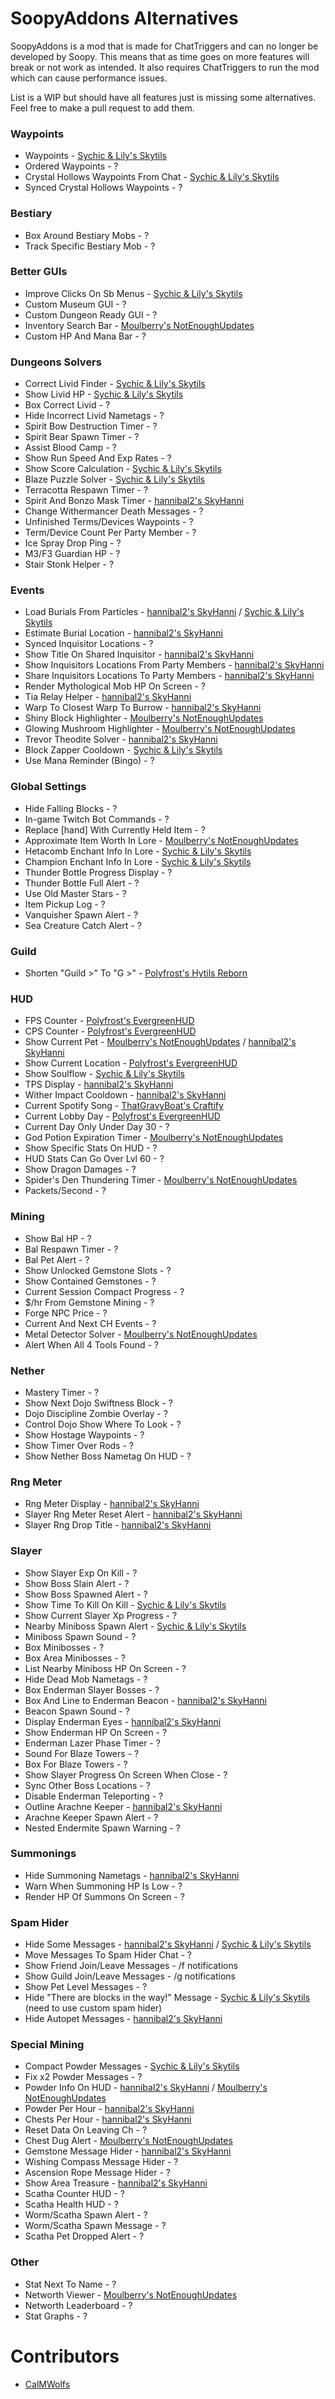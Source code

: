 # SoopyAddons Alternatives

SoopyAddons is a mod that is made for 
ChatTriggers and can no longer be
developed by Soopy. This means that as 
time goes on more features will break or
not work as intended. It also requires
ChatTriggers to run the mod which can 
cause performance issues.

List is a WIP but should have all 
features just is missing some alternatives. 
Feel free to make a pull request to add them.

### Waypoints

* Waypoints - [Sychic & Lily's Skytils](https://github.com/Skytils/SkytilsMod/releases/latest)
* Ordered Waypoints - ?
* Crystal Hollows Waypoints From Chat - [Sychic & Lily's Skytils](https://github.com/Skytils/SkytilsMod/releases/latest)
* Synced Crystal Hollows Waypoints - ?

### Bestiary

* Box Around Bestiary Mobs - ?
* Track Specific Bestiary Mob - ?

### Better GUIs

* Improve Clicks On Sb Menus - [Sychic & Lily's Skytils](https://github.com/Skytils/SkytilsMod/releases/latest)
* Custom Museum GUI - ?
* Custom Dungeon Ready GUI - ?
* Inventory Search Bar - [Moulberry's NotEnoughUpdates](https://modrinth.com/mod/notenoughupdates)
* Custom HP And Mana Bar - ?

### Dungeons Solvers

* Correct Livid Finder - [Sychic & Lily's Skytils](https://github.com/Skytils/SkytilsMod/releases/latest)
* Show Livid HP - [Sychic & Lily's Skytils](https://github.com/Skytils/SkytilsMod/releases/latest)
* Box Correct Livid - ?
* Hide Incorrect Livid Nametags - ?
* Spirit Bow Destruction Timer - ?
* Spirit Bear Spawn Timer - ?
* Assist Blood Camp - ?
* Show Run Speed And Exp Rates - ?
* Show Score Calculation - [Sychic & Lily's Skytils](https://github.com/Skytils/SkytilsMod/releases/latest)
* Blaze Puzzle Solver - [Sychic & Lily's Skytils](https://github.com/Skytils/SkytilsMod/releases/latest)
* Terracotta Respawn Timer - ?
* Spirit And Bonzo Mask Timer - [hannibal2's SkyHanni](https://modrinth.com/mod/skyhanni)
* Change Withermancer Death Messages - ?
* Unfinished Terms/Devices Waypoints - ?
* Term/Device Count Per Party Member - ?
* Ice Spray Drop Ping - ?
* M3/F3 Guardian HP - ?
* Stair Stonk Helper - ?

### Events

* Load Burials From Particles - [hannibal2's SkyHanni](https://modrinth.com/mod/skyhanni) / [Sychic & Lily's Skytils](https://github.com/Skytils/SkytilsMod/releases/latest)
* Estimate Burial Location - [hannibal2's SkyHanni](https://modrinth.com/mod/skyhanni)
* Synced Inquisitor Locations - ?
* Show Title On Shared Inquisitor - [hannibal2's SkyHanni](https://modrinth.com/mod/skyhanni)
* Show Inquisitors Locations From Party Members - [hannibal2's SkyHanni](https://modrinth.com/mod/skyhanni)
* Share Inquisitors Locations To Party Members - [hannibal2's SkyHanni](https://modrinth.com/mod/skyhanni)
* Render Mythological Mob HP On Screen - ?
* Tia Relay Helper - [hannibal2's SkyHanni](https://modrinth.com/mod/skyhanni)
* Warp To Closest Warp To Burrow - [hannibal2's SkyHanni](https://modrinth.com/mod/skyhanni)
* Shiny Block Highlighter - [Moulberry's NotEnoughUpdates](https://modrinth.com/mod/notenoughupdates)
* Glowing Mushroom Highlighter - [Moulberry's NotEnoughUpdates](https://modrinth.com/mod/notenoughupdates)
* Trevor Theodite Solver - [hannibal2's SkyHanni](https://modrinth.com/mod/skyhanni)
* Block Zapper Cooldown - [Sychic & Lily's Skytils](https://github.com/Skytils/SkytilsMod/releases/latest)
* Use Mana Reminder (Bingo) - ?

### Global Settings

* Hide Falling Blocks - ?
* In-game Twitch Bot Commands - ?
* Replace [hand] With Currently Held Item - ?
* Approximate Item Worth In Lore - [Moulberry's NotEnoughUpdates](https://modrinth.com/mod/notenoughupdates)
* Hetacomb Enchant Info In Lore - [Sychic & Lily's Skytils](https://github.com/Skytils/SkytilsMod/releases/latest)
* Champion Enchant Info In Lore - [Sychic & Lily's Skytils](https://github.com/Skytils/SkytilsMod/releases/latest)
* Thunder Bottle Progress Display - ?
* Thunder Bottle Full Alert - ?
* Use Old Master Stars - ?
* Item Pickup Log - ?
* Vanquisher Spawn Alert - ?
* Sea Creature Catch Alert - ?

### Guild

* Shorten "Guild >" To "G >" - [Polyfrost's Hytils Reborn](https://modrinth.com/mod/hytils)

### HUD

* FPS Counter - [Polyfrost's EvergreenHUD](https://modrinth.com/mod/evergreenhud)
* CPS Counter - [Polyfrost's EvergreenHUD](https://modrinth.com/mod/evergreenhud)
* Show Current Pet - [Moulberry's NotEnoughUpdates](https://modrinth.com/mod/notenoughupdates) / [hannibal2's SkyHanni](https://modrinth.com/mod/skyhanni)
* Show Current Location - [Polyfrost's EvergreenHUD](https://modrinth.com/mod/evergreenhud)
* Show Soulflow - [Sychic & Lily's Skytils](https://github.com/Skytils/SkytilsMod/releases/latest)
* TPS Display - [hannibal2's SkyHanni](https://modrinth.com/mod/skyhanni)
* Wither Impact Cooldown - [hannibal2's SkyHanni](https://modrinth.com/mod/skyhanni)
* Current Spotify Song - [ThatGravyBoat's Craftify](https://modrinth.com/mod/craftify)
* Current Lobby Day - [Polyfrost's EvergreenHUD](https://modrinth.com/mod/evergreenhud)
* Current Day Only Under Day 30 - ?
* God Potion Expiration Timer - [Moulberry's NotEnoughUpdates](https://modrinth.com/mod/notenoughupdates)
* Show Specific Stats On HUD - ?
* HUD Stats Can Go Over Lvl 60 - ?
* Show Dragon Damages - ?
* Spider's Den Thundering Timer - [Moulberry's NotEnoughUpdates](https://modrinth.com/mod/notenoughupdates)
* Packets/Second - ?

### Mining

* Show Bal HP - ?
* Bal Respawn Timer - ?
* Bal Pet Alert - ?
* Show Unlocked Gemstone Slots - ?
* Show Contained Gemstones - ?
* Current Session Compact Progress - ?
* $/hr From Gemstone Mining - ?
* Forge NPC Price - ?
* Current And Next CH Events - ?
* Metal Detector Solver - [Moulberry's NotEnoughUpdates](https://modrinth.com/mod/notenoughupdates)
* Alert When All 4 Tools Found - ?

### Nether

* Mastery Timer - ?
* Show Next Dojo Swiftness Block - ?
* Dojo Discipline Zombie Overlay - ?
* Control Dojo Show Where To Look - ?
* Show Hostage Waypoints - ?
* Show Timer Over Rods - ?
* Show Nether Boss Nametag On HUD - ?

### Rng Meter

* Rng Meter Display - [hannibal2's SkyHanni](https://modrinth.com/mod/skyhanni)
* Slayer Rng Meter Reset Alert - [hannibal2's SkyHanni](https://modrinth.com/mod/skyhanni)
* Slayer Rng Drop Title - [hannibal2's SkyHanni](https://modrinth.com/mod/skyhanni)

### Slayer

* Show Slayer Exp On Kill - ?
* Show Boss Slain Alert - ?
* Show Boss Spawned Alert - ?
* Show Time To Kill On Kill - [Sychic & Lily's Skytils](https://github.com/Skytils/SkytilsMod/releases/latest)
* Show Current Slayer Xp Progress - ?
* Nearby Miniboss Spawn Alert - [Sychic & Lily's Skytils](https://github.com/Skytils/SkytilsMod/releases/latest)
* Miniboss Spawn Sound - ?
* Box Minibosses - ?
* Box Area Minibosses - ?
* List Nearby Miniboss HP On Screen - ?
* Hide Dead Mob Nametags - ?
* Box Enderman Slayer Bosses - ?
* Box And Line to Enderman Beacon - [hannibal2's SkyHanni](https://modrinth.com/mod/skyhanni)
* Beacon Spawn Sound - ?
* Display Enderman Eyes - [hannibal2's SkyHanni](https://modrinth.com/mod/skyhanni)
* Show Enderman HP On Screen - ?
* Enderman Lazer Phase Timer - ?
* Sound For Blaze Towers - ?
* Box For Blaze Towers - ?
* Show Slayer Progress On Screen When Close - ?
* Sync Other Boss Locations - ?
* Disable Enderman Teleporting - ?
* Outline Arachne Keeper - [hannibal2's SkyHanni](https://modrinth.com/mod/skyhanni)
* Arachne Keeper Spawn Alert - ?
* Nested Endermite Spawn Warning - ?

### Summonings

* Hide Summoning Nametags - [hannibal2's SkyHanni](https://modrinth.com/mod/skyhanni)
* Warn When Summoning HP Is Low - ?
* Render HP Of Summons On Screen - ?

### Spam Hider

* Hide Some Messages - [hannibal2's SkyHanni](https://modrinth.com/mod/skyhanni) / [Sychic & Lily's Skytils](https://github.com/Skytils/SkytilsMod/releases/latest)
* Move Messages To Spam Hider Chat - ?
* Show Friend Join/Leave Messages - /f notifications
* Show Guild Join/Leave Messages - /g notifications
* Show Pet Level Messages - ?
* Hide "There are blocks in the way!" Message - [Sychic & Lily's Skytils](https://github.com/Skytils/SkytilsMod/releases/latest) (need to use custom spam hider)
* Hide Autopet Messages - [hannibal2's SkyHanni](https://modrinth.com/mod/skyhanni)

### Special Mining 

* Compact Powder Messages - [Sychic & Lily's Skytils](https://github.com/Skytils/SkytilsMod/releases/latest)
* Fix x2 Powder Messages - ?
* Powder Info On HUD - [hannibal2's SkyHanni](https://modrinth.com/mod/skyhanni) / [Moulberry's NotEnoughUpdates](https://modrinth.com/mod/notenoughupdates)
* Powder Per Hour - [hannibal2's SkyHanni](https://modrinth.com/mod/skyhanni)
* Chests Per Hour - [hannibal2's SkyHanni](https://modrinth.com/mod/skyhanni)
* Reset Data On Leaving Ch - ?
* Chest Dug Alert - [Moulberry's NotEnoughUpdates](https://modrinth.com/mod/notenoughupdates)
* Gemstone Message Hider - [hannibal2's SkyHanni](https://modrinth.com/mod/skyhanni)
* Wishing Compass Message Hider - ?
* Ascension Rope Message Hider - ?
* Show Area Treasure - [hannibal2's SkyHanni](https://modrinth.com/mod/skyhanni)
* Scatha Counter HUD - ?
* Scatha Health HUD - ?
* Worm/Scatha Spawn Alert - ?
* Worm/Scatha Spawn Message - ?
* Scatha Pet Dropped Alert - ?

### Other

* Stat Next To Name - ?
* Networth Viewer - [Moulberry's NotEnoughUpdates](https://modrinth.com/mod/notenoughupdates)
* Networth Leaderboard - ?
* Stat Graphs - ?

# Contributors

* [CalMWolfs](https://github.com/CalMWolfs)
